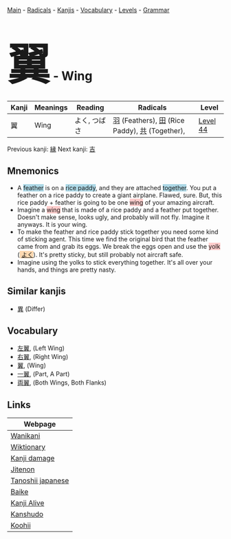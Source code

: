 <style> bigfont {font-size: 100px}</style>
[Main](../index.md) -
[Radicals](../radicals.md) -
[Kanjis](../kanjis.md) -
[Vocabulary](../vocabulary.md) -
[Levels](../levels.md) -
[Grammar](../grammar.md)
# <bigfont> 翼</bigfont> - Wing 

| Kanji | Meanings | Reading | Radicals | Level |
| --- | --- | --- | --- | --- |
| 翼 | Wing | よく, つばさ | [羽](../radicals/羽.md) (Feathers), [田](../radicals/田.md) (Rice Paddy), [共](../radicals/共.md) (Together),  | [Level 44](../levels/wk_level44.md) |

Previous kanji: [縁](縁.md) Next kanji: [吉](吉.md) 

## Mnemonics
 * A <span style="background-color:#ADD8E6"> feather</span> is on a <span style="background-color:#ADD8E6"> rice paddy</span>, and they are attached <span style="background-color:#ADD8E6"> together</span>. You put a feather on a rice paddy to create a giant airplane. Flawed, sure. But, this rice paddy + feather is going to be one <span style="background-color:#ffcccb"> wing</span> of your amazing aircraft.
* Imagine a <span style="background-color:#ffcccb"> wing</span> that is made of a rice paddy and a feather put together. Doesn't make sense, looks ugly, and probably will not fly. Imagine it anyways. It is your wing.
* To make the feather and rice paddy stick together you need some kind of sticking agent. This time we find the original bird that the feather came from and grab its eggs. We break the eggs open and use the <span style="background-color:#ffcccb"> yolk</span> (<span style="background-color:#fed8b1"> [よく](https://jisho.org/search/よく)</span>). It's pretty sticky, but still probably not aircraft safe. 
* Imagine using the yolks to stick everything together. It's all over your hands, and things are pretty nasty.


## Similar kanjis
 * [異](異.md) (Differ)


## Vocabulary
 * [左翼](../vocabulary/翼.md), (Left Wing)
* [右翼](../vocabulary/翼.md), (Right Wing)
* [翼](../vocabulary/翼.md), (Wing)
* [一翼](../vocabulary/翼.md), (Part, A Part)
* [両翼](../vocabulary/翼.md), (Both Wings, Both Flanks)



## Links 

| Webpage |
| --- |
| [Wanikani          ](https://www.wanikani.com/kanji/翼) |
| [Wiktionary        ](https://en.wiktionary.org/wiki/翼) |
| [Kanji damage      ](http://www.kanjidamage.com/kanji/search?utf8=✓&q=翼) |
| [Jitenon           ](https://jitenon.com/kanji/翼) |
| [Tanoshii japanese ](https://www.tanoshiijapanese.com/dictionary/kanji.cfm?k=翼) |
| [Baike             ](https://baike.baidu.com/item/翼) |
| [Kanji Alive       ](https://app.kanjialive.com/翼) |
| [Kanshudo          ](https://www.kanshudo.com/searchmn?q=翼) |
| [Koohii            ](https://kanji.koohii.com/study/kanji/翼) |
